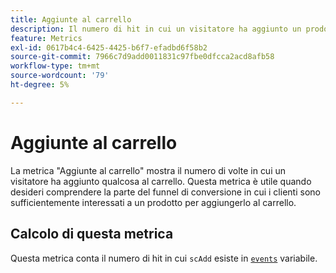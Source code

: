 ```yaml
---
title: Aggiunte al carrello
description: Il numero di hit in cui un visitatore ha aggiunto un prodotto al carrello.
feature: Metrics
exl-id: 0617b4c4-6425-4425-b6f7-efadbd6f58b2
source-git-commit: 7966c7d9add0011831c97fbe0dfcca2acd8afb58
workflow-type: tm+mt
source-wordcount: '79'
ht-degree: 5%

---
```


# Aggiunte al carrello

La metrica &quot;Aggiunte al carrello&quot; mostra il numero di volte in cui un visitatore ha aggiunto qualcosa al carrello. Questa metrica è utile quando desideri comprendere la parte del funnel di conversione in cui i clienti sono sufficientemente interessati a un prodotto per aggiungerlo al carrello.

## Calcolo di questa metrica

Questa metrica conta il numero di hit in cui `scAdd` esiste in [`events`](/help/implement/vars/page-vars/events/events-overview.md) variabile.
